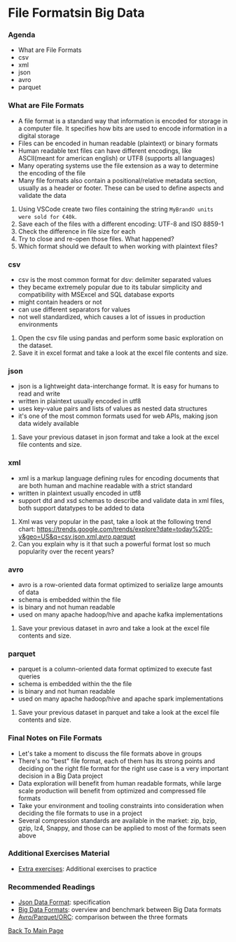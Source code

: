 # File Formatsin Big Data

### Agenda
* What are File Formats
* csv
* xml
* json
* avro
* parquet

### What are File Formats
* A file format is a standard way that information is encoded for storage in a computer file. It specifies how bits are used to encode information in a digital storage
* Files can be encoded in human readable (plaintext) or binary formats
* Human readable text files can have different encodings, like ASCII(meant for american english) or UTF8 (supports all languages)
* Many operating systems use the file extension as a way to determine the encoding of the file
* Many file formats also contain a positional/relative metadata section, usually as a header or footer. These can be used to define aspects and validate the data

1. Using VSCode create two files containing the string `MyBrand© units were sold for €40k`.
2. Save each of the files with a different encoding: UTF-8 and ISO 8859-1
3. Check the difference in file size for each
4. Try to close and re-open those files. What happened?
5. Which format should we default to when working with plaintext files?

### csv
* csv is the most common format for dsv: delimiter separated values
* they became extremely popular due to its tabular simplicity and compatibility with MSExcel and SQL database exports
* might contain headers or not
* can use different separators for values
* not well standardized, which causes a lot of issues in production environments

1. Open the <TBD> csv file using pandas and perform some basic exploration on the dataset.
2. Save it in excel format and take a look at the excel file contents and size. 

### json
* json is a lightweight data-interchange format. It is easy for humans to read and write
* written in plaintext usually encoded in utf8
* uses key-value pairs and lists of values as nested data structures
* it's one of the most common formats used for web APIs, making json data widely available 

1. Save your previous dataset in json format and take a look at the excel file contents and size.

### xml
* xml is a markup language defining rules for encoding documents that are both human and machine readable with a strict standard
* written in plaintext usually encoded in utf8
* support dtd and xsd schemas to describe and validate data in xml files, both support datatypes to be added to data 

1. Xml was very popular in the past, take a look at the following trend chart: https://trends.google.com/trends/explore?date=today%205-y&geo=US&q=csv,json,xml,avro,parquet 
2. Can you explain why is it that such a powerful format lost so much popularity over the recent years?

### avro
* avro is a row-oriented data format optimized to serialize large amounts of data
* schema is embedded within the file
* is binary and not human readable
* used on many apache hadoop/hive and apache kafka implementations

1. Save your previous dataset in avro and take a look at the excel file contents and size. 

### parquet
* parquet is a column-oriented data format optimized to execute fast queries
* schema is embedded within the the file
* is binary and not human readable
* used on many apache hadoop/hive and apache spark implementations

1. Save your previous dataset in parquet and take a look at the excel file contents and size. 

### Final Notes on File Formats
* Let's take a moment to discuss the file formats above in groups
* There's no "best" file format, each of them has its strong points and deciding on the right file format for the right use case is a very important decision in a Big Data project
* Data exploration will benefit from human readable formats, while large scale production will benefit from optimized and compressed file formats
* Take your environment and tooling constraints into consideration when deciding the file formats to use in a project
* Several compression standards are available in the market: zip, bzip, gzip, lz4, Snappy, and those can be applied to most of the formats seen above

### Additional Exercises Material
* [Extra exercises](./5-pythonadv-exercises.md): Additional exercises to practice

### Recommended Readings
* [Json Data Format](https://www.json.org/json-en.html): specification
* [Big Data Formats](https://luminousmen.com/post/big-data-file-formats): overview and benchmark between Big Data formats 
* [Avro/Parquet/ORC](https://www.nexla.com/new-whitepaper-understanding-avro-parquet-orc/): comparison between the three formats

[Back To Main Page](./index.md)